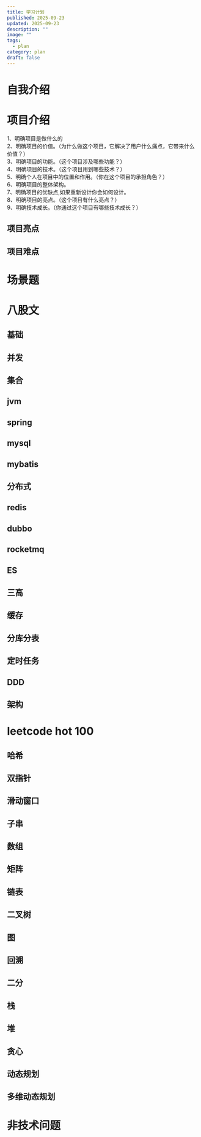```yaml
---
title: 学习计划
published: 2025-09-23
updated: 2025-09-23
description: ""
image: ""
tags:
  - plan
category: plan
draft: false
---
```


# 自我介绍

# 项目介绍
1、明确项目是做什么的  
2、明确项目的价值。（为什么做这个项目，它解决了用户什么痛点，它带来什么价值？）  
3、明确项目的功能。（这个项目涉及哪些功能？）  
4、明确项目的技术。（这个项目用到哪些技术？）  
5、明确个人在项目中的位置和作用。（你在这个项目的承担角色？）  
6、明确项目的整体架构。  
7、明确项目的优缺点,如果重新设计你会如何设计。  
8、明确项目的亮点。（这个项目有什么亮点？）  
9、明确技术成长。（你通过这个项目有哪些技术成长？）

## 项目亮点
## 项目难点

# 场景题

# 八股文
## 基础
## 并发
## 集合

## jvm

## spring
## mysql
## mybatis
## 分布式
## redis
## dubbo
## rocketmq
## ES

## 三高

## 缓存
## 分库分表
## 定时任务

## DDD
## 架构


# leetcode hot 100

## 哈希

## 双指针

## 滑动窗口

## 子串

## 数组

## 矩阵
## 链表

## 二叉树

## 图
## 回溯
## 二分
## 栈
## 堆
## 贪心
## 动态规划
## 多维动态规划

# 非技术问题


